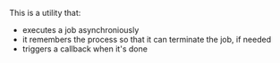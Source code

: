 This is a utility that: - executes a job asynchroniously- it remembers the process so that it can terminate the job, if needed- triggers a callback when it's done